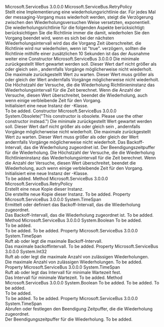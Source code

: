 <Type Name="RetryExponential" FullName="Microsoft.ServiceBus.RetryExponential">
  <TypeSignature Language="C#" Value="public sealed class RetryExponential : Microsoft.ServiceBus.RetryPolicy" />
  <TypeSignature Language="ILAsm" Value=".class public auto ansi sealed beforefieldinit RetryExponential extends Microsoft.ServiceBus.RetryPolicy" />
  <TypeSignature Language="DocId" Value="T:Microsoft.ServiceBus.RetryExponential" />
  <TypeSignature Language="VB.NET" Value="Public NotInheritable Class RetryExponential&#xA;Inherits RetryPolicy" />
  <TypeSignature Language="F#" Value="type RetryExponential = class&#xA;    inherit RetryPolicy" />
  <AssemblyInfo>
    <AssemblyName>Microsoft.ServiceBus</AssemblyName>
    <AssemblyVersion>3.0.0.0</AssemblyVersion>
  </AssemblyInfo>
  <Base>
    <BaseTypeName>Microsoft.ServiceBus.RetryPolicy</BaseTypeName>
  </Base>
  <Interfaces />
  <Docs>
    <summary>Stellt eine Implementierung eine wiederholungsrichtlinie dar. Für jedes Mal der messaging-Vorgang muss wiederholt werden, steigt die Verzögerung zwischen den Wiederholungsversuchen Weise versetzten, exponentiell.</summary>
    <remarks>Die wiederholungsrichtlinie für die folgenden Aspekte berücksichtigt: <list type="bullet"> <item>berücksichtigen Sie die Richtlinie immer die <seealso cref="P:Microsoft.ServiceBus.Messaging.ClientEntity.OperationTimeout" /> damit, wiederholen Sie den Vorgang beendet wird, wenn es sich bei der nächsten Wiederholungsintervall wird das die Vorgang Zeit überschreitet.</item> <item>die Richtlinie wird nur wiederholen, wenn <seealso cref="P:Microsoft.ServiceBus.Messaging.MessagingException.IsTransient" /> ist "true".</item> <item>verzögern, sollten die Richtlinie mithilfe einer zusätzlichen 10 Sekunden ist das der Ausnahme weiter eine<seealso cref="T:Microsoft.ServiceBus.Messaging.ServerBusyException" /></item></list></remarks>
  </Docs>
  <Members>
    <Member MemberName=".ctor">
      <MemberSignature Language="C#" Value="public RetryExponential (TimeSpan minBackoff, TimeSpan maxBackoff, int maxRetryCount);" />
      <MemberSignature Language="ILAsm" Value=".method public hidebysig specialname rtspecialname instance void .ctor(valuetype System.TimeSpan minBackoff, valuetype System.TimeSpan maxBackoff, int32 maxRetryCount) cil managed" />
      <MemberSignature Language="DocId" Value="M:Microsoft.ServiceBus.RetryExponential.#ctor(System.TimeSpan,System.TimeSpan,System.Int32)" />
      <MemberSignature Language="VB.NET" Value="Public Sub New (minBackoff As TimeSpan, maxBackoff As TimeSpan, maxRetryCount As Integer)" />
      <MemberSignature Language="F#" Value="new Microsoft.ServiceBus.RetryExponential : TimeSpan * TimeSpan * int -&gt; Microsoft.ServiceBus.RetryExponential" Usage="new Microsoft.ServiceBus.RetryExponential (minBackoff, maxBackoff, maxRetryCount)" />
      <MemberType>Constructor</MemberType>
      <AssemblyInfo>
        <AssemblyName>Microsoft.ServiceBus</AssemblyName>
        <AssemblyVersion>3.0.0.0</AssemblyVersion>
      </AssemblyInfo>
      <Parameters>
        <Parameter Name="minBackoff" Type="System.TimeSpan" />
        <Parameter Name="maxBackoff" Type="System.TimeSpan" />
        <Parameter Name="maxRetryCount" Type="System.Int32" />
      </Parameters>
      <Docs>
        <param name="minBackoff">Die minimale zurückgestellt Wert gewartet werden soll. Dieser Wert darf nicht größer als oder gleich sein <see cref="P:Microsoft.ServiceBus.RetryExponential.MaximumBackoff" />, andernfalls Vorgänge möglicherweise nicht wiederholt.</param>
        <param name="maxBackoff">Die maximale zurückgestellt Wert zu warten. Dieser Wert muss größer als oder gleich der <see cref="P:Microsoft.ServiceBus.Messaging.MessagingFactorySettings.OperationTimeout" /> Wert andernfalls Vorgänge möglicherweise nicht wiederholt.</param>
        <param name="maxRetryCount">Die Höchstzahl der Versuche, die die Wiederholung Richtlinieninstanz das Wiederholungsintervall für die Zeit berechnet. Wenn die Anzahl der Versuche, diesen Wert überschreitet, beendet die Wiederholung, auch wenn einige verbleibende Zeit für den Vorgang.</param>
        <summary>Initialisiert eine neue Instanz der <see cref="T:Microsoft.ServiceBus.RetryExponential" />-Klasse.</summary>
        <remarks>To be added.</remarks>
      </Docs>
    </Member>
    <Member MemberName=".ctor">
      <MemberSignature Language="C#" Value="public RetryExponential (TimeSpan minBackoff, TimeSpan maxBackoff, TimeSpan deltaBackoff, TimeSpan terminationTimeBuffer, int maxRetryCount);" />
      <MemberSignature Language="ILAsm" Value=".method public hidebysig specialname rtspecialname instance void .ctor(valuetype System.TimeSpan minBackoff, valuetype System.TimeSpan maxBackoff, valuetype System.TimeSpan deltaBackoff, valuetype System.TimeSpan terminationTimeBuffer, int32 maxRetryCount) cil managed" />
      <MemberSignature Language="DocId" Value="M:Microsoft.ServiceBus.RetryExponential.#ctor(System.TimeSpan,System.TimeSpan,System.TimeSpan,System.TimeSpan,System.Int32)" />
      <MemberSignature Language="VB.NET" Value="Public Sub New (minBackoff As TimeSpan, maxBackoff As TimeSpan, deltaBackoff As TimeSpan, terminationTimeBuffer As TimeSpan, maxRetryCount As Integer)" />
      <MemberSignature Language="F#" Value="new Microsoft.ServiceBus.RetryExponential : TimeSpan * TimeSpan * TimeSpan * TimeSpan * int -&gt; Microsoft.ServiceBus.RetryExponential" Usage="new Microsoft.ServiceBus.RetryExponential (minBackoff, maxBackoff, deltaBackoff, terminationTimeBuffer, maxRetryCount)" />
      <MemberType>Constructor</MemberType>
      <AssemblyInfo>
        <AssemblyName>Microsoft.ServiceBus</AssemblyName>
        <AssemblyVersion>3.0.0.0</AssemblyVersion>
      </AssemblyInfo>
      <Attributes>
        <Attribute>
          <AttributeName>System.Obsolete("This constructor is obsolete. Please use the other constructor instead.")</AttributeName>
        </Attribute>
      </Attributes>
      <Parameters>
        <Parameter Name="minBackoff" Type="System.TimeSpan" />
        <Parameter Name="maxBackoff" Type="System.TimeSpan" />
        <Parameter Name="deltaBackoff" Type="System.TimeSpan" />
        <Parameter Name="terminationTimeBuffer" Type="System.TimeSpan" />
        <Parameter Name="maxRetryCount" Type="System.Int32" />
      </Parameters>
      <Docs>
        <param name="minBackoff">Die minimale zurückgestellt Wert gewartet werden soll. Dieser Wert darf nicht größer als oder gleich sein <see cref="P:Microsoft.ServiceBus.RetryExponential.MaximumBackoff" />, andernfalls Vorgänge möglicherweise nicht wiederholt.</param>
        <param name="maxBackoff">Die maximale zurückgestellt Wert zu warten. Dieser Wert muss größer als oder gleich der <see cref="P:Microsoft.ServiceBus.Messaging.MessagingFactorySettings.OperationTimeout" /> Wert andernfalls Vorgänge möglicherweise nicht wiederholt.</param>
        <param name="deltaBackoff">Das Backoff-Intervall, das die Wiederholung zugeordnet ist.</param>
        <param name="terminationTimeBuffer">Der Beendigungszeitpuffer für die Wiederholung.</param>
        <param name="maxRetryCount">Die Höchstzahl der Versuche, die die Wiederholung Richtlinieninstanz das Wiederholungsintervall für die Zeit berechnet. Wenn die Anzahl der Versuche, diesen Wert überschreitet, beendet die Wiederholung, auch wenn einige verbleibende Zeit für den Vorgang.</param>
        <summary>Initialisiert eine neue Instanz der <see cref="T:Microsoft.ServiceBus.RetryExponential" />-Klasse.</summary>
        <remarks>To be added.</remarks>
      </Docs>
    </Member>
    <Member MemberName="Clone">
      <MemberSignature Language="C#" Value="public override Microsoft.ServiceBus.RetryPolicy Clone ();" />
      <MemberSignature Language="ILAsm" Value=".method public hidebysig virtual instance class Microsoft.ServiceBus.RetryPolicy Clone() cil managed" />
      <MemberSignature Language="DocId" Value="M:Microsoft.ServiceBus.RetryExponential.Clone" />
      <MemberSignature Language="VB.NET" Value="Public Overrides Function Clone () As RetryPolicy" />
      <MemberSignature Language="F#" Value="override this.Clone : unit -&gt; Microsoft.ServiceBus.RetryPolicy" Usage="retryExponential.Clone " />
      <MemberType>Method</MemberType>
      <AssemblyInfo>
        <AssemblyName>Microsoft.ServiceBus</AssemblyName>
        <AssemblyVersion>3.0.0.0</AssemblyVersion>
      </AssemblyInfo>
      <ReturnValue>
        <ReturnType>Microsoft.ServiceBus.RetryPolicy</ReturnType>
      </ReturnValue>
      <Parameters />
      <Docs>
        <summary>Erstellt eine neue Kopie dieser Instanz.</summary>
        <returns>Die erstellte neue Kopie dieser Instanz.</returns>
        <remarks>To be added.</remarks>
      </Docs>
    </Member>
    <Member MemberName="DeltaBackoff">
      <MemberSignature Language="C#" Value="public TimeSpan DeltaBackoff { get; }" />
      <MemberSignature Language="ILAsm" Value=".property instance valuetype System.TimeSpan DeltaBackoff" />
      <MemberSignature Language="DocId" Value="P:Microsoft.ServiceBus.RetryExponential.DeltaBackoff" />
      <MemberSignature Language="VB.NET" Value="Public ReadOnly Property DeltaBackoff As TimeSpan" />
      <MemberSignature Language="F#" Value="member this.DeltaBackoff : TimeSpan" Usage="Microsoft.ServiceBus.RetryExponential.DeltaBackoff" />
      <MemberType>Property</MemberType>
      <AssemblyInfo>
        <AssemblyName>Microsoft.ServiceBus</AssemblyName>
        <AssemblyVersion>3.0.0.0</AssemblyVersion>
      </AssemblyInfo>
      <ReturnValue>
        <ReturnType>System.TimeSpan</ReturnType>
      </ReturnValue>
      <Docs>
        <summary>Ermittelt oder definiert das Backoff-Intervall, das die Wiederholung zugeordnet.</summary>
        <value>Das Backoff-Intervall, das die Wiederholung zugeordnet ist.</value>
        <remarks>To be added.</remarks>
      </Docs>
    </Member>
    <Member MemberName="IsRetryableException">
      <MemberSignature Language="C#" Value="protected override bool IsRetryableException (Exception lastException);" />
      <MemberSignature Language="ILAsm" Value=".method familyhidebysig virtual instance bool IsRetryableException(class System.Exception lastException) cil managed" />
      <MemberSignature Language="DocId" Value="M:Microsoft.ServiceBus.RetryExponential.IsRetryableException(System.Exception)" />
      <MemberSignature Language="VB.NET" Value="Protected Overrides Function IsRetryableException (lastException As Exception) As Boolean" />
      <MemberSignature Language="F#" Value="override this.IsRetryableException : Exception -&gt; bool" Usage="retryExponential.IsRetryableException lastException" />
      <MemberType>Method</MemberType>
      <AssemblyInfo>
        <AssemblyName>Microsoft.ServiceBus</AssemblyName>
        <AssemblyVersion>3.0.0.0</AssemblyVersion>
      </AssemblyInfo>
      <ReturnValue>
        <ReturnType>System.Boolean</ReturnType>
      </ReturnValue>
      <Parameters>
        <Parameter Name="lastException" Type="System.Exception" />
      </Parameters>
      <Docs>
        <param name="lastException">To be added.</param>
        <summary>To be added.</summary>
        <returns>To be added.</returns>
        <remarks>To be added.</remarks>
      </Docs>
    </Member>
    <Member MemberName="MaximumBackoff">
      <MemberSignature Language="C#" Value="public TimeSpan MaximumBackoff { get; }" />
      <MemberSignature Language="ILAsm" Value=".property instance valuetype System.TimeSpan MaximumBackoff" />
      <MemberSignature Language="DocId" Value="P:Microsoft.ServiceBus.RetryExponential.MaximumBackoff" />
      <MemberSignature Language="VB.NET" Value="Public ReadOnly Property MaximumBackoff As TimeSpan" />
      <MemberSignature Language="F#" Value="member this.MaximumBackoff : TimeSpan" Usage="Microsoft.ServiceBus.RetryExponential.MaximumBackoff" />
      <MemberType>Property</MemberType>
      <AssemblyInfo>
        <AssemblyName>Microsoft.ServiceBus</AssemblyName>
        <AssemblyVersion>3.0.0.0</AssemblyVersion>
      </AssemblyInfo>
      <ReturnValue>
        <ReturnType>System.TimeSpan</ReturnType>
      </ReturnValue>
      <Docs>
        <summary>Ruft ab oder legt die maximale Backoff-Intervall.</summary>
        <value>Das maximale backoffintervall.</value>
        <remarks>To be added.</remarks>
      </Docs>
    </Member>
    <Member MemberName="MaxRetryCount">
      <MemberSignature Language="C#" Value="public int MaxRetryCount { get; }" />
      <MemberSignature Language="ILAsm" Value=".property instance int32 MaxRetryCount" />
      <MemberSignature Language="DocId" Value="P:Microsoft.ServiceBus.RetryExponential.MaxRetryCount" />
      <MemberSignature Language="VB.NET" Value="Public ReadOnly Property MaxRetryCount As Integer" />
      <MemberSignature Language="F#" Value="member this.MaxRetryCount : int" Usage="Microsoft.ServiceBus.RetryExponential.MaxRetryCount" />
      <MemberType>Property</MemberType>
      <AssemblyInfo>
        <AssemblyName>Microsoft.ServiceBus</AssemblyName>
        <AssemblyVersion>3.0.0.0</AssemblyVersion>
      </AssemblyInfo>
      <ReturnValue>
        <ReturnType>System.Int32</ReturnType>
      </ReturnValue>
      <Docs>
        <summary>Ruft ab oder legt die maximale Anzahl von zulässigen Wiederholungen.</summary>
        <value>Die maximale Anzahl von zulässigen Wiederholungen.</value>
        <remarks>To be added.</remarks>
      </Docs>
    </Member>
    <Member MemberName="MinimalBackoff">
      <MemberSignature Language="C#" Value="public TimeSpan MinimalBackoff { get; }" />
      <MemberSignature Language="ILAsm" Value=".property instance valuetype System.TimeSpan MinimalBackoff" />
      <MemberSignature Language="DocId" Value="P:Microsoft.ServiceBus.RetryExponential.MinimalBackoff" />
      <MemberSignature Language="VB.NET" Value="Public ReadOnly Property MinimalBackoff As TimeSpan" />
      <MemberSignature Language="F#" Value="member this.MinimalBackoff : TimeSpan" Usage="Microsoft.ServiceBus.RetryExponential.MinimalBackoff" />
      <MemberType>Property</MemberType>
      <AssemblyInfo>
        <AssemblyName>Microsoft.ServiceBus</AssemblyName>
        <AssemblyVersion>3.0.0.0</AssemblyVersion>
      </AssemblyInfo>
      <ReturnValue>
        <ReturnType>System.TimeSpan</ReturnType>
      </ReturnValue>
      <Docs>
        <summary>Ruft ab oder legt das Intervall für minimale Wartezeit fest.</summary>
        <value>Das Intervall für minimale Wartezeit.</value>
        <remarks>To be added.</remarks>
      </Docs>
    </Member>
    <Member MemberName="OnShouldRetry">
      <MemberSignature Language="C#" Value="protected override bool OnShouldRetry (TimeSpan remainingTime, int currentRetryCount, out TimeSpan retryInterval);" />
      <MemberSignature Language="ILAsm" Value=".method familyhidebysig virtual instance bool OnShouldRetry(valuetype System.TimeSpan remainingTime, int32 currentRetryCount, [out] valuetype System.TimeSpan&amp; retryInterval) cil managed" />
      <MemberSignature Language="DocId" Value="M:Microsoft.ServiceBus.RetryExponential.OnShouldRetry(System.TimeSpan,System.Int32,System.TimeSpan@)" />
      <MemberSignature Language="VB.NET" Value="Protected Overrides Function OnShouldRetry (remainingTime As TimeSpan, currentRetryCount As Integer, ByRef retryInterval As TimeSpan) As Boolean" />
      <MemberSignature Language="F#" Value="override this.OnShouldRetry : TimeSpan * int *  -&gt; bool" Usage="retryExponential.OnShouldRetry (remainingTime, currentRetryCount, retryInterval)" />
      <MemberType>Method</MemberType>
      <AssemblyInfo>
        <AssemblyName>Microsoft.ServiceBus</AssemblyName>
        <AssemblyVersion>3.0.0.0</AssemblyVersion>
      </AssemblyInfo>
      <ReturnValue>
        <ReturnType>System.Boolean</ReturnType>
      </ReturnValue>
      <Parameters>
        <Parameter Name="remainingTime" Type="System.TimeSpan" />
        <Parameter Name="currentRetryCount" Type="System.Int32" />
        <Parameter Name="retryInterval" Type="System.TimeSpan&amp;" RefType="out" />
      </Parameters>
      <Docs>
        <param name="remainingTime">To be added.</param>
        <param name="currentRetryCount">To be added.</param>
        <param name="retryInterval">To be added.</param>
        <summary>To be added.</summary>
        <returns>To be added.</returns>
        <remarks>To be added.</remarks>
      </Docs>
    </Member>
    <Member MemberName="TerminationTimeBuffer">
      <MemberSignature Language="C#" Value="public TimeSpan TerminationTimeBuffer { get; }" />
      <MemberSignature Language="ILAsm" Value=".property instance valuetype System.TimeSpan TerminationTimeBuffer" />
      <MemberSignature Language="DocId" Value="P:Microsoft.ServiceBus.RetryExponential.TerminationTimeBuffer" />
      <MemberSignature Language="VB.NET" Value="Public ReadOnly Property TerminationTimeBuffer As TimeSpan" />
      <MemberSignature Language="F#" Value="member this.TerminationTimeBuffer : TimeSpan" Usage="Microsoft.ServiceBus.RetryExponential.TerminationTimeBuffer" />
      <MemberType>Property</MemberType>
      <AssemblyInfo>
        <AssemblyName>Microsoft.ServiceBus</AssemblyName>
        <AssemblyVersion>3.0.0.0</AssemblyVersion>
      </AssemblyInfo>
      <ReturnValue>
        <ReturnType>System.TimeSpan</ReturnType>
      </ReturnValue>
      <Docs>
        <summary>Abrufen oder festlegen den Beendigung Zeitpuffer, die die Wiederholung zugeordnet.</summary>
        <value>Der Beendigungszeitpuffer für die Wiederholung.</value>
        <remarks>To be added.</remarks>
      </Docs>
    </Member>
  </Members>
</Type>